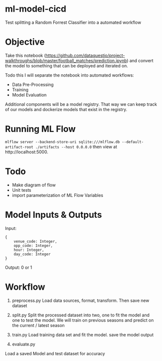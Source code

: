 # ml-model-cicd

Test splitting a Random Forrest Classifier into a automated workflow

# Objective

Take this notebook (https://github.com/dataquestio/project-walkthroughs/blob/master/football_matches/prediction.ipynb) and convert the model to something that can be deployed and iterated on.

Todo this I will separate the notebook into automated workflows:

- Data Pre-Processing
- Training
- Model Evaluation

Additional components will be a model registry. That way we can keep track of our models and dockerize models that exist in the registry.

# Running ML Flow

`mlflow server --backend-store-uri sqlite:///mlflow.db --default-artifact-root ./artifacts --host 0.0.0.0` then view at http://localhost:5000.

# Todo

- Make diagram of flow
- Unit tests
- import parameterization of ML Flow Variables

# Model Inputs & Outputs

Input:

```
{
    venue_code: Integer,
    opp_code: Integer,
    hour: Integer,
    day_code: Integer
}
```

Output: 0 or 1

# Workflow

1. preprocess.py
   Load data sources, format, transform. Then save new dataset

2. split.py
   Split the processed dataset into two, one to fit the model and one to test the model.
   We will train on previous seasons and predict on the current / latest season

3. train.py
   Load training data set and fit the model. save the model output

4. evaluate.py

Load a saved Model and test dataset for accuracy
